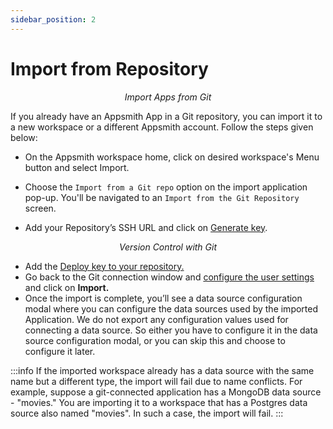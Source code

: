 ```yaml
---
sidebar_position: 2
---
```


# Import from Repository




   <figure>
 <object data="https://www.youtube.com/embed/B4gR4XligTo" width='750px' height='400px'></object> 
<figcaption align = "center"><i>Import Apps from Git
</i></figcaption>
</figure>


​If you already have an Appsmith App in a Git repository, you can import it to a new workspace or a different Appsmith account. Follow the steps given below:

* On the Appsmith workspace home, click on desired workspace's Menu button and select Import.
* Choose the `Import from a Git repo` option on the import application pop-up. You'll be navigated to an `Import from the Git Repository` screen.
* Add your Repository’s SSH URL and click on [Generate key](connecting-to-git-repository.md#generating-a-deploy-key).




  <figure>
 <object data="https://www.youtube.com/embed/zrxgcI3m2lc" width='750px' height='400px'></object> 
<figcaption align = "center"><i>Version Control with Git
</i></figcaption>
</figure>


* Add the [Deploy key to your repository.](connecting-to-git-repository.md#adding-the-deploy-key-in-the-repository)​
* Go back to the Git connection window and [configure the user settings](connecting-to-git-repository.md#user-configurations) and click on **Import.**
* Once the import is complete, you’ll see a data source configuration modal where you can configure the data sources used by the imported Application. We do not export any configuration values used for connecting a data source. So either you have to configure it in the data source configuration modal, or you can skip this and choose to configure it later.

:::info
If the imported workspace already has a data source with the same name but a different type, the import will fail due to name conflicts. For example, suppose a git-connected application has a MongoDB data source - "movies." You are importing it to a workspace that has a Postgres data source also named "movies". In such a case, the import will fail.
:::

